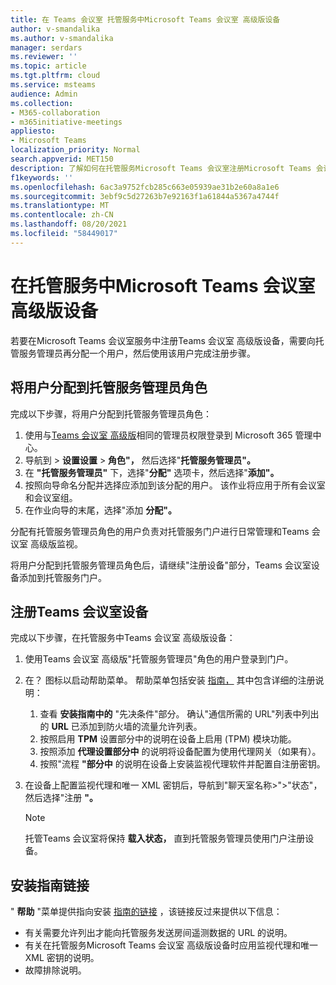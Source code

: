```yaml
---
title: 在 Teams 会议室 托管服务中Microsoft Teams 会议室 高级版设备
author: v-smandalika
ms.author: v-smandalika
manager: serdars
ms.reviewer: ''
ms.topic: article
ms.tgt.pltfrm: cloud
ms.service: msteams
audience: Admin
ms.collection:
- M365-collaboration
- m365initiative-meetings
appliesto:
- Microsoft Teams
localization_priority: Normal
search.appverid: MET150
description: 了解如何在托管服务Microsoft Teams 会议室注册Microsoft Teams 会议室 高级版帐户。
f1keywords: ''
ms.openlocfilehash: 6ac3a9752fcb285c663e05939ae31b2e60a8a1e6
ms.sourcegitcommit: 3ebf9c5d27263b7e92163f1a61844a5367a4744f
ms.translationtype: MT
ms.contentlocale: zh-CN
ms.lasthandoff: 08/20/2021
ms.locfileid: "58449017"
---
```

# <a name="enroll-a-device-in-the-microsoft-teams-rooms-premium-managed-service"></a>在托管服务中Microsoft Teams 会议室 高级版设备

若要在Microsoft Teams 会议室服务中注册Teams 会议室 高级版设备，需要向托管服务管理员再分配一个用户，然后使用该用户完成注册步骤。

## <a name="assign-users-to-the-managed-service-administrator-role"></a>将用户分配到托管服务管理员角色

完成以下步骤，将用户分配到托管服务管理员角色：

1. 使用与[Teams 会议室 高级版](https://portal.rooms.microsoft.com/)相同的管理员权限登录到 Microsoft 365 管理中心。
2. 导航到  >  **设置设置**  >  **角色"，** 然后选择"**托管服务管理员"。**
3. 在 **"托管服务管理员"** 下，选择"**分配"** 选项卡，然后选择"**添加"。**
4. 按照向导命名分配并选择应添加到该分配的用户。 该作业将应用于所有会议室和会议室组。
5. 在作业向导的末尾，选择"添加 **分配"。**

分配有托管服务管理员角色的用户负责对托管服务门户进行日常管理和Teams 会议室 高级版监视。

将用户分配到托管服务管理员角色后，请继续"注册设备"部分，Teams 会议室设备添加到托管服务门户。 [](#enroll-a-teams-rooms-device)

## <a name="enroll-a-teams-rooms-device"></a>注册Teams 会议室设备

完成以下步骤，在托管服务中Teams 会议室 高级版设备：

1. 使用Teams 会议室 高级版"托管[](https://portal.rooms.microsoft.com/)服务管理员"角色的用户登录到门户。
2. 在？  图标以启动帮助菜单。 帮助菜单包括安装 [指南，](https://portal.rooms.microsoft.com/docs/MMR%20Monitoring%20Software%20Installation%20Guide%20Feb%202021.pdf) 其中包含详细的注册说明：

    1. 查看 **安装指南中的** "先决条件"部分。 确认"通信所需的 URL"列表中列出的 **URL** 已添加到防火墙的流量允许列表。
    2. 按照启用 **TPM** 设置部分中的说明在设备上启用 (TPM) 模块功能。
    3. 按照添加 **代理设置部分中** 的说明将设备配置为使用代理网关（如果有）。
    4. 按照"流程 **"部分中** 的说明在设备上安装监视代理软件并配置自注册密钥。

3. 在设备上配置监视代理和唯一 XML 密钥后，导航到"聊天室名称>">"状态"，然后选择"注册 **"。**

    > [!NOTE]
    > 托管Teams 会议室将保持 **载入状态，** 直到托管服务管理员使用门户注册设备。

## <a name="link-to-installation-guide"></a>安装指南链接

" **帮助** "菜单提供指向安装 [指南的链接](https://portal.rooms.microsoft.com/docs/MMR%20Monitoring%20Software%20Installation%20Guide%20Feb%202021.pdf) ，该链接反过来提供以下信息：

- 有关需要允许列出才能向托管服务发送房间遥测数据的 URL 的说明。
- 有关在托管服务Microsoft Teams 会议室 高级版设备时应用监视代理和唯一 XML 密钥的说明。
- 故障排除说明。
